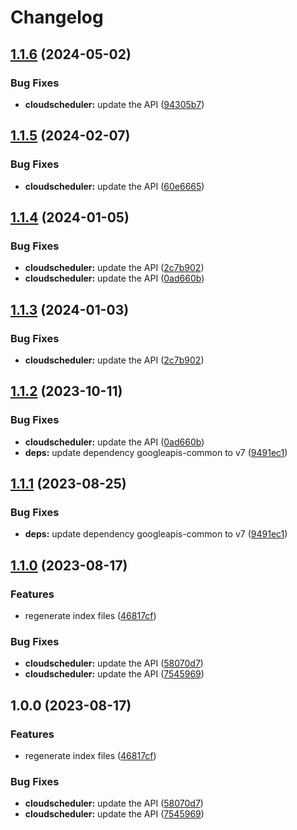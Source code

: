 # Changelog

## [1.1.6](https://github.com/googleapis/google-api-nodejs-client/compare/cloudscheduler-v1.1.5...cloudscheduler-v1.1.6) (2024-05-02)


### Bug Fixes

* **cloudscheduler:** update the API ([94305b7](https://github.com/googleapis/google-api-nodejs-client/commit/94305b7da4ccfab0e63b613d6a7fcbe33864270d))

## [1.1.5](https://github.com/googleapis/google-api-nodejs-client/compare/cloudscheduler-v1.1.4...cloudscheduler-v1.1.5) (2024-02-07)


### Bug Fixes

* **cloudscheduler:** update the API ([60e6665](https://github.com/googleapis/google-api-nodejs-client/commit/60e6665d34b30c65942df32342a94a510e846f81))

## [1.1.4](https://github.com/googleapis/google-api-nodejs-client/compare/cloudscheduler-v1.1.3...cloudscheduler-v1.1.4) (2024-01-05)


### Bug Fixes

* **cloudscheduler:** update the API ([2c7b902](https://github.com/googleapis/google-api-nodejs-client/commit/2c7b90229a5a25ed0dea8afe5e80cf57de00a167))
* **cloudscheduler:** update the API ([0ad660b](https://github.com/googleapis/google-api-nodejs-client/commit/0ad660ba46bbce7c84a9bcb0458c1fad1fdb4325))

## [1.1.3](https://github.com/googleapis/google-api-nodejs-client/compare/cloudscheduler-v1.1.2...cloudscheduler-v1.1.3) (2024-01-03)


### Bug Fixes

* **cloudscheduler:** update the API ([2c7b902](https://github.com/googleapis/google-api-nodejs-client/commit/2c7b90229a5a25ed0dea8afe5e80cf57de00a167))

## [1.1.2](https://github.com/googleapis/google-api-nodejs-client/compare/cloudscheduler-v1.1.1...cloudscheduler-v1.1.2) (2023-10-11)


### Bug Fixes

* **cloudscheduler:** update the API ([0ad660b](https://github.com/googleapis/google-api-nodejs-client/commit/0ad660ba46bbce7c84a9bcb0458c1fad1fdb4325))
* **deps:** update dependency googleapis-common to v7 ([9491ec1](https://github.com/googleapis/google-api-nodejs-client/commit/9491ec1cdc3c413e7d73edcfcd59cf5c28a7c855))

## [1.1.1](https://github.com/googleapis/google-api-nodejs-client/compare/cloudscheduler-v1.1.0...cloudscheduler-v1.1.1) (2023-08-25)


### Bug Fixes

* **deps:** update dependency googleapis-common to v7 ([9491ec1](https://github.com/googleapis/google-api-nodejs-client/commit/9491ec1cdc3c413e7d73edcfcd59cf5c28a7c855))

## [1.1.0](https://github.com/googleapis/google-api-nodejs-client/compare/cloudscheduler-v1.0.0...cloudscheduler-v1.1.0) (2023-08-17)


### Features

* regenerate index files ([46817cf](https://github.com/googleapis/google-api-nodejs-client/commit/46817cfbbdb7030ef55c89dcd5dd54b85d14da5b))


### Bug Fixes

* **cloudscheduler:** update the API ([58070d7](https://github.com/googleapis/google-api-nodejs-client/commit/58070d75a236418d8ab31189a667e947fcafd156))
* **cloudscheduler:** update the API ([7545969](https://github.com/googleapis/google-api-nodejs-client/commit/7545969daa6e38db0d242892b470921fc258cce7))

## 1.0.0 (2023-08-17)


### Features

* regenerate index files ([46817cf](https://github.com/googleapis/google-api-nodejs-client/commit/46817cfbbdb7030ef55c89dcd5dd54b85d14da5b))


### Bug Fixes

* **cloudscheduler:** update the API ([58070d7](https://github.com/googleapis/google-api-nodejs-client/commit/58070d75a236418d8ab31189a667e947fcafd156))
* **cloudscheduler:** update the API ([7545969](https://github.com/googleapis/google-api-nodejs-client/commit/7545969daa6e38db0d242892b470921fc258cce7))

